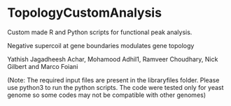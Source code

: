 # TopologyCustomAnalysis
Custom made R and Python scripts for functional peak analysis.

Negative supercoil at gene boundaries modulates gene topology

Yathish Jagadheesh Achar, Mohamood Adhil1, Ramveer Choudhary, Nick Gilbert and Marco Foiani


(Note: The required input files are present in the libraryfiles folder. Please use python3 to run the python scripts. The code were tested only for yeast genome so some codes may not be compatible with other genomes)

